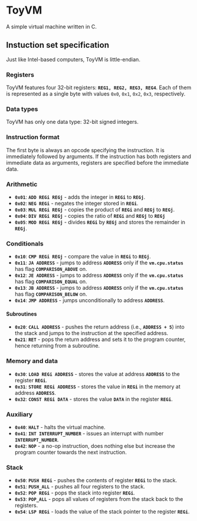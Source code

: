 # ToyVM
A simple virtual machine written in C.

## Instuction set specification 
Just like Intel-based computers, ToyVM is little-endian.

### Registers
ToyVM features four 32-bit registers: **`REG1, REG2, REG3, REG4`**. Each of them is represented as a single byte with values `0x0`, `0x1`, `0x2`, `0x3`, respectively.

### Data types
ToyVM has only one data type: 32-bit signed integers.

### Instruction format
The first byte is always an opcode specifying the instruction. It is immediately followed by arguments. If the instruction has both registers and immediate data as arguments, registers are specified before the immediate data.

### Arithmetic 
* **`0x01`**: **`ADD REGi REGj`** - adds the integer in **`REGi`** to **`REGj`**.
* **`0x02`**: **`NEG REGi`** - negates the integer stored in **`REGi`**.
* **`0x03`**: **`MUL REGi REGj`** - copies the product of **`REGi`** and **`REGj`** to **`REGj`**.
* **`0x04`**: **`DIV REGi REGj`** - copies the ratio of **`REGi`** and **`REGj`** to **`REGj`**
* **`0x05`**: **`MOD REGi REGj`** - divides **`REGi`** by **`REGj`** and stores the remainder in **`REGj`**.

### Conditionals
* **`0x10`**: **`CMP REGi REGj`** - compare the value in **`REGi`** to **`REGj`**.
* **`0x11`**: **`JA ADDRESS`** - jumps to address **`ADDRESS`** only if the **`vm.cpu.status`** has flag **`COMPARISON_ABOVE`** on.
* **`0x12`**: **`JE ADDRESS`** - jumps to address **`ADDRESS`** only if the **`vm.cpu.status`** has flag **`COMPARISON_EQUAL`** on.
* **`0x13`**: **`JB ADDRESS`** - jumps to address **`ADDRESS`** only if the **`vm.cpu.status`** has flag **`COMPARISON_BELOW`** on.
* **`0x14`**: **`JMP ADDRESS`** - jumps unconditionally to address **`ADDRESS`**.

#### Subroutines
* **`0x20`**: **`CALL ADDRESS`** - pushes the return address (i.e., **`ADDRESS + 5`**) into the stack and jumps to the instruction at the specified address. 
* **`0x21`**: **`RET`** - pops the return address and sets it to the program counter, hence returning from a subroutine.

### Memory and data
* **`0x30`**: **`LOAD REGi ADDRESS`** - stores the value at address **`ADDRESS`** to the register **`REGi`**.
* **`0x31`**: **`STORE REGi ADDRESS`** - stores the value in **`REGi`** in the memory at address **`ADDRESS`**.
* **`0x32`**: **`CONST REGi DATA`** - stores the value **`DATA`** in the register **`REGi`**.

### Auxiliary
* **`0x40`**: **`HALT`** - halts the virtual machine. 
* **`0x41`**: **`INT INTERRUPT_NUMBER`** - issues an interrupt with number **`INTERRUPT_NUMBER`**.
* **`0x42`**: **`NOP`** - a no-op instruction, does nothing else but increase the program counter towards the next instruction.

### Stack
* **`0x50`**: **`PUSH REGi`** - pushes the contents of register **`REGi`** to the stack.
* **`0x51`**: **`PUSH_ALL`** - pushes all four registers to the stack.
* **`0x52`**: **`POP REGi`** - pops the stack into register **`REGi`**.
* **`0x53`**: **`POP_ALL`** - pops all values of registers from the stack back to the registers.
* **`0x54`**: **`LSP REGi`** - loads the value of the stack pointer to the register **`REGi`**.
